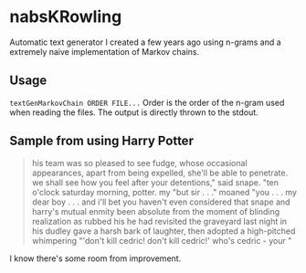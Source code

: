 # nabsKRowling
Automatic text generator I created a few years ago using n-grams and a extremely naive implementation of Markov chains.

## Usage
`textGenMarkovChain ORDER FILE...`
Order is the order of the n-gram used when reading the files.
The output is directly thrown to the stdout.

## Sample from using Harry Potter
> his team was so pleased to see fudge, whose occasional appearances, apart from being expelled, she'll be able to penetrate. we shall see how you feel after your detentions," said snape. "ten o'clock saturday morning, potter. my "but sir . . ." moaned "you . . . my dear boy . . . and i'll bet you haven't even considered that snape and harry's mutual enmity been absolute from the moment of blinding realization as rubbed his he had revisited the graveyard last night in his dudley gave a harsh bark of laughter, then adopted a high-pitched whimpering "'don't kill cedric! don't kill cedric!' who's cedric - your "

I know there's some room from improvement.

